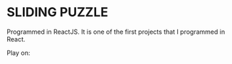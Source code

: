 # SLIDING PUZZLE

Programmed in ReactJS. It is one of the first projects that I programmed in React.

Play on:



